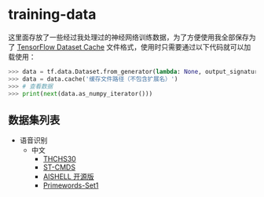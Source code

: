 # training-data

这里面存放了一些经过我处理过的神经网络训练数据，为了方便使用我全部保存为了 [TensorFlow Dataset Cache](https://www.tensorflow.org/api_docs/python/tf/data/Dataset#cache) 文件格式，使用时只需要通过以下代码就可以加载使用：

```python
>>> data = tf.data.Dataset.from_generator(lambda: None, output_signature=tf.TensorSpec(shape=(对应形状,), dtype=对应类型))
>>> data = data.cache('缓存文件路径（不包含扩展名）')
>>> # 查看数据
>>> print(next(data.as_numpy_iterator()))
```

## 数据集列表

-   语音识别
    -   中文
        -   [THCHS30](./speech_recognition/chinese/THCHS30/README.md)
        -   [ST-CMDS](./speech_recognition/chinese/ST-CMDS/README.md)
        -   [AISHELL 开源版](./speech_recognition/chinese/AISHELL开源版/README.md)
        -   [Primewords-Set1](./speech_recognition/chinese/Primewords-Set1/README.md)
